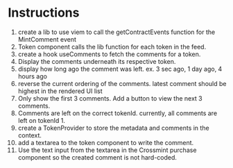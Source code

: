 # Instructions

1. create a lib to use viem to call the getContractEvents function for the MintComment event
2. Token component calls the lib function for each token in the feed.
3. create a hook useComments to fetch the comments for a token.
4. Display the comments underneath its respective token.
5. display how long ago the comment was left. ex. 3 sec ago, 1 day ago, 4 hours ago
6. reverse the current ordering of the comments. latest comment should be highest in the rendered UI list
7. Only show the first 3 comments. Add a button to view the next 3 comments.
8. Comments are left on the correct tokenId. currently, all comments are left on tokenId 1.
9. create a TokenProvider to store the metadata and comments in the context.
10. add a textarea to the token component to write the comment.
11. Use the text input from the textarea in the Crossmint purchase component so the created comment is not hard-coded.
